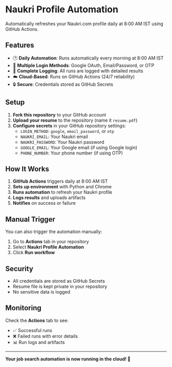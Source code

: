 # Naukri Profile Automation

Automatically refreshes your Naukri.com profile daily at 8:00 AM IST using GitHub Actions.

## Features

- 🕐 **Daily Automation**: Runs automatically every morning at 8:00 AM IST
- 🔐 **Multiple Login Methods**: Google OAuth, Email/Password, or OTP
- 📝 **Complete Logging**: All runs are logged with detailed results
- ☁️ **Cloud-Based**: Runs on GitHub Actions (24/7 reliability)
- 🔒 **Secure**: Credentials stored as GitHub Secrets

## Setup

1. **Fork this repository** to your GitHub account
2. **Upload your resume** to the repository (name it `resume.pdf`)
3. **Configure secrets** in your GitHub repository settings:
   - `LOGIN_METHOD`: `google`, `email_password`, or `otp`
   - `NAUKRI_EMAIL`: Your Naukri email
   - `NAUKRI_PASSWORD`: Your Naukri password
   - `GOOGLE_EMAIL`: Your Google email (if using Google login)
   - `PHONE_NUMBER`: Your phone number (if using OTP)

## How It Works

1. **GitHub Actions** triggers daily at 8:00 AM IST
2. **Sets up environment** with Python and Chrome
3. **Runs automation** to refresh your Naukri profile
4. **Logs results** and uploads artifacts
5. **Notifies** on success or failure

## Manual Trigger

You can also trigger the automation manually:
1. Go to **Actions** tab in your repository
2. Select **Naukri Profile Automation**
3. Click **Run workflow**

## Security

- All credentials are stored as GitHub Secrets
- Resume file is kept private in your repository
- No sensitive data is logged

## Monitoring

Check the **Actions** tab to see:
- ✅ Successful runs
- ❌ Failed runs with error details
- 📊 Run logs and artifacts

---

**Your job search automation is now running in the cloud! 🚀**
